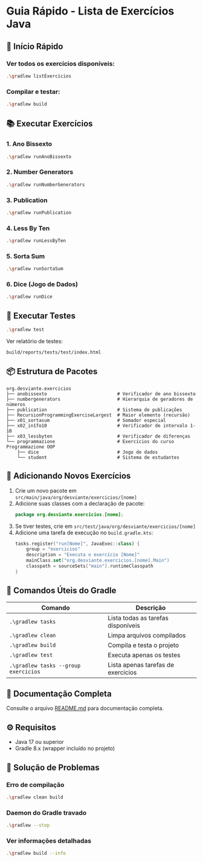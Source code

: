 # Guia Rápido - Lista de Exercícios Java

## 🚀 Início Rápido

### Ver todos os exercícios disponíveis:
```bash
.\gradlew listExercicios
```

### Compilar e testar:
```bash
.\gradlew build
```

## 📚 Executar Exercícios

### 1. Ano Bissexto
```bash
.\gradlew runAnoBissexto
```

### 2. Number Generators
```bash
.\gradlew runNumberGenerators
```

### 3. Publication
```bash
.\gradlew runPublication
```

### 4. Less By Ten
```bash
.\gradlew runLessByTen
```

### 5. Sorta Sum
```bash
.\gradlew runSortaSum
```

### 6. Dice (Jogo de Dados)
```bash
.\gradlew runDice
```

## 🧪 Executar Testes

```bash
.\gradlew test
```

Ver relatório de testes:
```
build/reports/tests/test/index.html
```

## 📦 Estrutura de Pacotes

```
org.desviante.exercicios
├── anobissexto                          # Verificador de ano bissexto
├── numbergenerators                     # Hierarquia de geradores de números
├── publication                          # Sistema de publicações
├── RecursionProgrammingExerciseLargest  # Maior elemento (recursão)
├── x01_sortasum                         # Somador especial
├── x02_in1To10                          # Verificador de intervalo 1-10
├── x03_lessbyten                        # Verificador de diferenças
└── programmazione                       # Exercícios do curso Programmazione OOP
    ├── dice                             # Jogo de dados
    └── student                          # Sistema de estudantes
```

## 📝 Adicionando Novos Exercícios

1. Crie um novo pacote em `src/main/java/org/desviante/exercicios/[nome]`
2. Adicione suas classes com a declaração de pacote:
   ```java
   package org.desviante.exercicios.[nome];
   ```
3. Se tiver testes, crie em `src/test/java/org/desviante/exercicios/[nome]`
4. Adicione uma tarefa de execução no `build.gradle.kts`:
   ```kotlin
   tasks.register("run[Nome]", JavaExec::class) {
       group = "exercicios"
       description = "Executa o exercício [Nome]"
       mainClass.set("org.desviante.exercicios.[nome].Main")
       classpath = sourceSets["main"].runtimeClasspath
   }
   ```

## 🔧 Comandos Úteis do Gradle

| Comando | Descrição |
|---------|-----------|
| `.\gradlew tasks` | Lista todas as tarefas disponíveis |
| `.\gradlew clean` | Limpa arquivos compilados |
| `.\gradlew build` | Compila e testa o projeto |
| `.\gradlew test` | Executa apenas os testes |
| `.\gradlew tasks --group exercicios` | Lista apenas tarefas de exercícios |

## 📖 Documentação Completa

Consulte o arquivo [README.md](README.md) para documentação completa.

## ⚙️ Requisitos

- Java 17 ou superior
- Gradle 8.x (wrapper incluído no projeto)

## 🐛 Solução de Problemas

### Erro de compilação
```bash
.\gradlew clean build
```

### Daemon do Gradle travado
```bash
.\gradlew --stop
```

### Ver informações detalhadas
```bash
.\gradlew build --info
```

